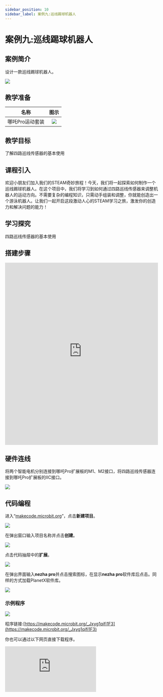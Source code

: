 ```yaml
---
sidebar_position: 10
sidebar_label: 案例九:巡线踢球机器人
---
```


# 案例九:巡线踢球机器人

## 案例简介

设计一款巡线踢球机器人。

![](https://wiki-media-ef.oss-cn-hongkong.aliyuncs.com/docs/microbit/building-blocks/nezha-pro-sports-kit/images/nezha-pro-sports-kit-case-09-01.png)

## 教学准备

|     名称     |            图示            |
| :----------: | :--------------------------: |
|   哪吒Pro运动套装   |   ![](https://wiki-media-ef.oss-cn-hongkong.aliyuncs.com/docs/microbit/building-blocks/nezha-pro-sports-kit/images/nezha-pro-sports-kit-01.png)  |

## 教学目标

了解四路巡线传感器的基本使用


## 课程引入

欢迎小朋友们加入我们的STEAM奇妙旅程！今天，我们将一起探索如何制作一个巡线踢球机器人。在这个项目中，我们将学习到如何通过四路巡线传感器来调整机器人的运动方向。不需要复杂的编程知识，只需动手组装和调整，你就能创造出一个游泳机器人。让我们一起开启这段激动人心的STEAM学习之旅，激发你的创造力和解决问题的能力！

## 学习探究

四路巡线传感器的基本使用

## 搭建步骤

<embed src="https://wiki-media-ef.oss-cn-hongkong.aliyuncs.com/docs/microbit/building-blocks/nezha-pro-sports-kit/files/%E5%B7%A1%E7%BA%BF%E8%B8%A2%E7%90%83%E8%BD%A6%E6%90%AD%E5%BB%BA%E5%9B%BE.pdf" type="application/pdf" width="100%" height="600px" />

## 硬件连线

将两个智能电机分别连接到哪吒Pro扩展板的M1、M2接口，将四路巡线传感器连接到哪吒Pro扩展板的IIC接口。

![](https://wiki-media-ef.oss-cn-hongkong.aliyuncs.com/docs/microbit/building-blocks/nezha-pro-sports-kit/images/nezha-pro-sports-kit-case-09-03.png)

## 代码编程

进入“[makecode.microbit.org](https://makecode.microbit.org)”，点击**新建项目**。

![](https://wiki-media-ef.oss-cn-hongkong.aliyuncs.com/docs/microbit/building-blocks/microbit-space-science-kit/images/microbit-space-science-kit-case01-07.png)

在弹出窗口输入项目名称并点击**创建**。

![](https://wiki-media-ef.oss-cn-hongkong.aliyuncs.com/docs/microbit/building-blocks/microbit-space-science-kit/images/microbit-space-science-kit-case01-11.png)

点击代码抽屉中的**扩展**。

![](https://wiki-media-ef.oss-cn-hongkong.aliyuncs.com/docs/microbit/building-blocks/microbit-space-science-kit/images/microbit-space-science-kit-case01-09.png)

在弹出界面输入**nezha pro**并点击搜索图标，在显示**nezha pro**软件库后点击。同样的方式加载PlanetX软件库。

![](https://wiki-media-ef.oss-cn-hongkong.aliyuncs.com/docs/microbit/building-blocks/microbit-space-science-kit/images/microbit-space-science-kit-case01-10.png)

### 示例程序

![](https://wiki-media-ef.oss-cn-hongkong.aliyuncs.com/docs/microbit/building-blocks/nezha-pro-sports-kit/images/nezha-pro-sports-kit-case-09-02.png)

程序链接:[https://makecode.microbit.org/_Jxyg1qifi1F3](https://makecode.microbit.org/_Jxyg1qifi1F3)

你也可以通过以下网页直接下载程序。

<div
    style={{
        position: 'relative',
        paddingBottom: '60%',
        overflow: 'hidden',
    }}
>
    <iframe
        src="https://makecode.microbit.org/_Jxyg1qifi1F3"
        frameborder="0"
        sandbox="allow-popups allow-forms allow-scripts allow-same-origin"
        style={{
            position: 'absolute',
            width: '100%',
            height: '100%',
        }}
    />
</div>

## 下载程序

使用 USB 线连接 PC 和 micro:bit V2。

![](https://wiki-media-ef.oss-cn-hongkong.aliyuncs.com/docs/microbit/building-blocks/microbit-space-science-kit/images/microbit-space-science-kit-manual03.gif)

连接成功后，电脑上会识别出一个名为 MICROBIT 的盘符。

![](https://wiki-media-ef.oss-cn-hongkong.aliyuncs.com/docs/microbit/building-blocks/microbit-space-science-kit/images/microbit-space-science-kit-manual06.png)

点击左下角的![](https://wiki-media-ef.oss-cn-hongkong.aliyuncs.com/docs/microbit/building-blocks/microbit-space-science-kit/images/microbit-space-science-kit-manual07.png)，选择**Connect Device**。

![](https://wiki-media-ef.oss-cn-hongkong.aliyuncs.com/docs/microbit/building-blocks/microbit-space-science-kit/images/microbit-space-science-kit-manual11.png)

点击![](https://wiki-media-ef.oss-cn-hongkong.aliyuncs.com/docs/microbit/building-blocks/microbit-space-science-kit/images/microbit-space-science-kit-manual08.png)。

![](https://wiki-media-ef.oss-cn-hongkong.aliyuncs.com/docs/microbit/building-blocks/microbit-space-science-kit/images/microbit-space-science-kit-manual12.png)

点击![](https://wiki-media-ef.oss-cn-hongkong.aliyuncs.com/docs/microbit/building-blocks/microbit-space-science-kit/images/microbit-space-science-kit-manual09.png)。

![](https://wiki-media-ef.oss-cn-hongkong.aliyuncs.com/docs/microbit/building-blocks/microbit-space-science-kit/images/microbit-space-science-kit-manual13.png)

在弹出窗口选择 **BBC micro:bit CMSIS-DAP**，然后选择**连接**，至此，我们的 micro:bit 就已经连接成功。

![](https://wiki-media-ef.oss-cn-hongkong.aliyuncs.com/docs/microbit/building-blocks/microbit-space-science-kit/images/microbit-space-science-kit-manual14.png)

点击**下载程序**

![](https://wiki-media-ef.oss-cn-hongkong.aliyuncs.com/docs/microbit/building-blocks/microbit-space-science-kit/images/microbit-space-science-kit-manual10.png)

## 案例演示

按下micro:bit上面的按键A即可让巡线踢球机器人从启动区开始运动，通过地图上的黑线调整姿态和行驶路线，并踢出足球完成射门动作。

![](https://wiki-media-ef.oss-cn-hongkong.aliyuncs.com/docs/microbit/building-blocks/nezha-pro-sports-kit/images/nezha-pro-sports-kit-case-09.gif)

## 总结分享



## 扩展知识
